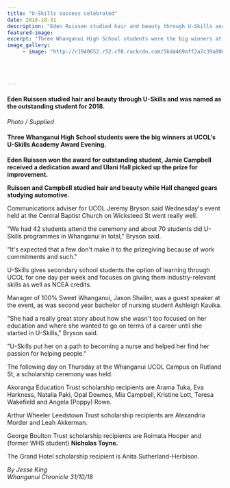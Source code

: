 ```yaml
---
title: "U-Skills success celebrated"
date: 2018-10-31
description: "Eden Ruissen studied hair and beauty through U-Skills and was named as the outstanding student for 2018...."
featured-image: 
excerpt: "Three Whanganui High School students were the big winners at UCOL's U-Skills Academy Award Evening."
image_gallery:
	 - image: "http://c1940652.r52.cf0.rackcdn.com/5bda469aff2a7c39a8000202/Eden-Ruissen-USkills-other-photo-31-oct.jpg"
	
	
	
	
---
```


<h4 class="element element-paragraph"><span>Eden Ruissen studied hair and beauty through U-Skills and was named as the outstanding student for 2018.</span></h4>
<p><em>Photo / Supplied</em></p>
<h4 class="element element-paragraph">Three Whanganui High School students were the big winners at UCOL's U-Skills Academy Award Evening.</h4>
<p class="element element-paragraph"><strong>Eden Ruissen won the award for outstanding student, Jamie Campbell received a dedication award and Ulani Hall picked up the prize for improvement.</strong></p>
<p class="element element-paragraph"><strong>Ruissen and Campbell studied hair and beauty while Hall changed gears studying automotive.</strong></p>
<p class="element element-paragraph">Communications adviser for UCOL Jeremy Bryson said Wednesday's event held at the Central Baptist Church on Wicksteed St went really well.</p>
<p class="element element-paragraph">"We had 42 students attend the ceremony and about 70 students did U-Skills programmes in Whanganui in total," Bryson said.</p>
<p class="element element-paragraph">"It's expected that a few don't make it to the prizegiving because of work commitments and such."</p>
<p class="element element-paragraph">U-Skills gives secondary school students the option of learning through UCOL for one day per week and focuses on giving them industry-relevant skills as well as NCEA credits.</p>
<p class="element element-paragraph">Manager of 100% Sweet Whanganui, Jason Shailer, was a guest speaker at the event, as was second year bachelor of nursing student Ashleigh Kauika.</p>
<p class="element element-paragraph">"She had a really great story about how she wasn't too focused on her education and where she wanted to go on terms of a career until she started in U-Skills," Bryson said.</p>
<p class="element element-paragraph">"U-Skills put her on a path to becoming a nurse and helped her find her passion for helping people."</p>
<p class="element element-paragraph">The following day on Thursday at the Whanganui UCOL Campus on Rutland St, a scholarship ceremony was held.</p>
<p class="element element-paragraph">Akoranga Education Trust scholarship recipients are Arama Tuka, Eva Harkness, Natalia Paki, Opal Downes, Mia Campbell, Kristine Lott, Teresa Wakefield and Angela (Poppy) Rowe.</p>
<p class="element element-paragraph">Arthur Wheeler Leedstown Trust scholarship recipients are Alexandria Morder and Leah Akkerman.</p>
<p class="element element-paragraph">George Boulton Trust scholarship recipients are Roimata Hooper and (former WHS student)&nbsp;<strong>Nicholas Toyne.</strong></p>
<p class="element element-paragraph">The Grand Hotel scholarship recipient is Anita Sutherland-Herbison.</p>
<p class="element element-paragraph"><em>By Jesse King</em><br /><em>Whanganui Chronicle 31/10/18</em></p>

